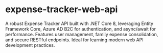 # expense-tracker-web-api
A robust Expense Tracker API built with .NET Core 8, leveraging Entity Framework Core, Azure AD B2C for authentication, and async/await for performance. Features user management, family expense consolidation, and secure RESTful endpoints. Ideal for learning modern web API development practices.

